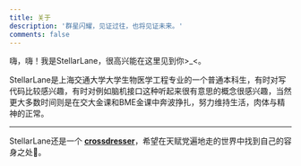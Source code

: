 ```yaml
---
title: 关于
description: '群星闪耀，见证过往，也将见证未来。'
comments: false
---
```


<!-- 嗨，嗨！我是StellarLane，很高兴能在这里见到你>\_<。<br>StellarLane目前是一名SJTU大一小东西，虽然身处勉强算是“信息大类”的专业，但StellarLane也认为仅凭课内所学并不能完全满足这个信息时代的社会所需和个人发展的需求，因此也加入了浩浩荡荡的自学CS大军中，非常感谢很多教授们无私地开源了自己的课程，让包括我在内的更多人有了接触CS的机会，也非常感谢同样秉持着开源精神的前辈与学长分享的经验和提供的指导。<br>即使StellarLane深知自己是笨蛋，但仍然希望有朝一日能成为xlb，teruteru，tmp，definfo，gemini，41p那样的大佬。 -->

嗨，嗨！我是StellarLane，很高兴能在这里见到你>\_<。

StellarLane是上海交通大学大学生物医学工程专业的一个普通本科生，有时对写代码比较感兴趣，有时对例如脑机接口这种听起来很有意思的概念很感兴趣，当然更大多数时间则是在交大金课和BME金课中奔波挣扎，努力维持生活，肉体与精神的正常。

---

StellarLane还是一个
[**crossdresser**](/crossdress)，希望在天赋党遍地走的世界中找到自己的容身之处🤕。
